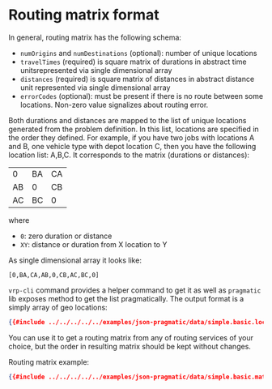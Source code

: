 # Routing matrix format

In general, routing matrix has the following schema:

- `numOrigins` and `numDestinations` (optional): number of unique locations
- `travelTimes` (required) is square matrix of durations in abstract time unitsrepresented via single dimensional array
- `distances` (required) is square matrix of distances in abstract distance unit represented via single dimensional array
- `errorCodes` (optional): must be present if there is no route between some locations. Non-zero value signalizes about
    routing error.

Both durations and distances are mapped to the list of unique locations generated from the problem definition. In this
list, locations are specified in the order they defined. For example, if you have two jobs with locations A and B, one
vehicle type with depot location C, then you have the following location list: A,B,C. It corresponds to the matrix (durations
or distances):

|    |    |    |
|----|----|----|
|  0 | BA | CA |
| AB |  0 | CB |
| AC | BC |  0 |


where
- `0`: zero duration or distance
- `XY`: distance or duration from X location to Y

As single dimensional array it looks like:

    [0,BA,CA,AB,0,CB,AC,BC,0]


`vrp-cli` command provides a helper command to get it as well as `pragmatic` lib exposes method to get the list
pragmatically. The output format is a simply array of geo locations:

```json
{{#include ../../../../../examples/json-pragmatic/data/simple.basic.locations.json}}
```

You can use it to get a routing matrix from any of routing services of your choice, but the order in resulting matrix
should be kept without changes.


Routing matrix example:

```json
{{#include ../../../../../examples/json-pragmatic/data/simple.basic.matrix.json}}
```